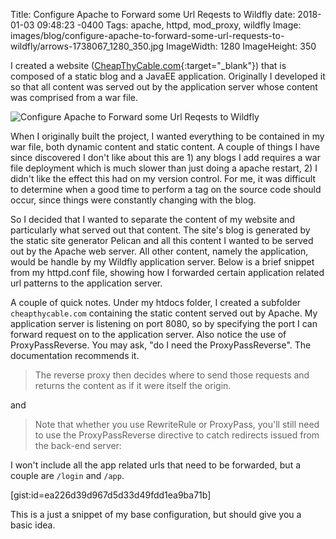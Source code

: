 Title: Configure Apache to Forward some Url Reqests to Wildfly
date: 2018-01-03 09:48:23 -0400
Tags: apache, httpd, mod_proxy, wildfly
Image: images/blog/configure-apache-to-forward-some-url-requests-to-wildfly/arrows-1738067_1280_350.jpg
ImageWidth: 1280
ImageHeight: 350

I created a website ([CheapThyCable.com](https://www.cheapthycable.com){:target="_blank"}) that is composed of a static blog and a JavaEE application.  Originally I developed it so that all content was served out by the application server whose content was comprised from a war file.
<!-- PELICAN_END_SUMMARY -->

<img src="../../images/blog/configure-apache-to-forward-some-url-requests-to-wildfly/arrows-1738067_1280_350.jpg" alt="Configure Apache to Forward some Url Reqests to Wildfly" class="image-responsive image-center" markdown=1>

When I originally built the project, I wanted everything to be contained in my war file, both dynamic content and static content.  A couple of things I have since discovered I don't like about this are 1) any blogs I add requires a war file deployment which is much slower than just doing a apache restart, 2) I didn't like the effect this had on my version control.  For me, it was difficult to determine when a good time to perform a tag on the source code should occur, since things were constantly changing with the blog.

So I decided that I wanted to separate the content of my website and particularly what served out that content.  The site's blog is generated by the static site generator Pelican and all this content I wanted to be served out by the Apache web server.  All other content, namely the application, would be handle by my Wildfly application server.  Below is a brief snippet from my httpd.conf file, showing how I forwarded certain application related url patterns to the application server.

A couple of quick notes.  Under my htdocs folder, I created a subfolder ```cheapthycable.com``` containing the static content served out by Apache.  My application server is listening on port 8080, so by specifying the port I can forward request on to the application server.  Also notice the use of ProxyPassReverse.  You may ask, "do I need the ProxyPassReverse".  The documentation recommends it.

> The reverse proxy then decides where to send those requests and returns the content as if it were itself the origin.

and

> Note that whether you use RewriteRule or ProxyPass, you'll still need to use the ProxyPassReverse directive to catch redirects issued from the back-end server:

I won't include all the app related urls that need to be forwarded, but a couple are ```/login``` and ```/app```.

[gist:id=ea226d39d967d5d33d49fdd1ea9ba71b]

This is a just a snippet of my base configuration, but should give you a basic idea.